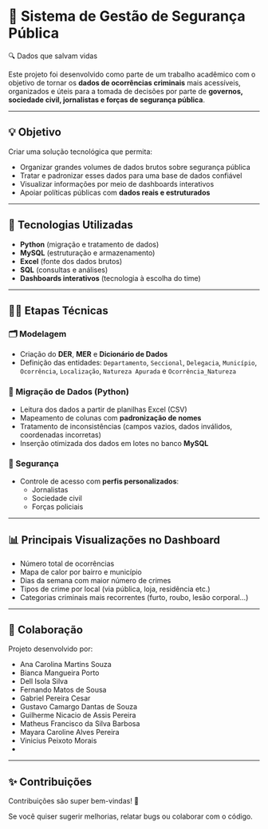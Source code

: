 # 🚨 Sistema de Gestão de Segurança Pública  
🔍 Dados que salvam vidas

Este projeto foi desenvolvido como parte de um trabalho acadêmico com o objetivo de tornar os **dados de ocorrências criminais** mais acessíveis, organizados e úteis para a tomada de decisões por parte de **governos, sociedade civil, jornalistas e forças de segurança pública**.

---

## 💡 Objetivo

Criar uma solução tecnológica que permita:

- Organizar grandes volumes de dados brutos sobre segurança pública
- Tratar e padronizar esses dados para uma base de dados confiável
- Visualizar informações por meio de dashboards interativos
- Apoiar políticas públicas com **dados reais e estruturados**

---

## 🧠 Tecnologias Utilizadas

- **Python** (migração e tratamento de dados)
- **MySQL** (estruturação e armazenamento)
- **Excel** (fonte dos dados brutos)
- **SQL** (consultas e análises)
- **Dashboards interativos** (tecnologia à escolha do time)

---

## 👩‍💻 Etapas Técnicas

### 🗂️ Modelagem
- Criação do **DER**, **MER** e **Dicionário de Dados**
- Definição das entidades: `Departamento`, `Seccional`, `Delegacia`, `Município`, `Ocorrência`, `Localização`, `Natureza Apurada` e `Ocorrência_Natureza`

### 🔄 Migração de Dados (Python)
- Leitura dos dados a partir de planilhas Excel (CSV)
- Mapeamento de colunas com **padronização de nomes**
- Tratamento de inconsistências (campos vazios, dados inválidos, coordenadas incorretas)
- Inserção otimizada dos dados em lotes no banco **MySQL**

### 🔐 Segurança
- Controle de acesso com **perfis personalizados**:
  - Jornalistas
  - Sociedade civil
  - Forças policiais

---

## 📊 Principais Visualizações no Dashboard

- Número total de ocorrências
- Mapa de calor por bairro e município
- Dias da semana com maior número de crimes
- Tipos de crime por local (via pública, loja, residência etc.)
- Categorias criminais mais recorrentes (furto, roubo, lesão corporal…)

---

## 🤝 Colaboração

Projeto desenvolvido por:  
- Ana Carolina Martins Souza
- Bianca Mangueira Porto
- Dell Isola Silva
- Fernando Matos de Sousa
- Gabriel Pereira Cesar
- Gustavo Camargo Dantas de Souza
- Guilherme Nicacio de Assis Pereira
- Matheus Francisco da Silva Barbosa
- Mayara Caroline Alves Pereira
- Vinicius Peixoto Morais
- 
---
 ## ✨ Contribuições

Contribuições são super bem-vindas! 💜

Se você quiser sugerir melhorias, relatar bugs ou colaborar com o código.





